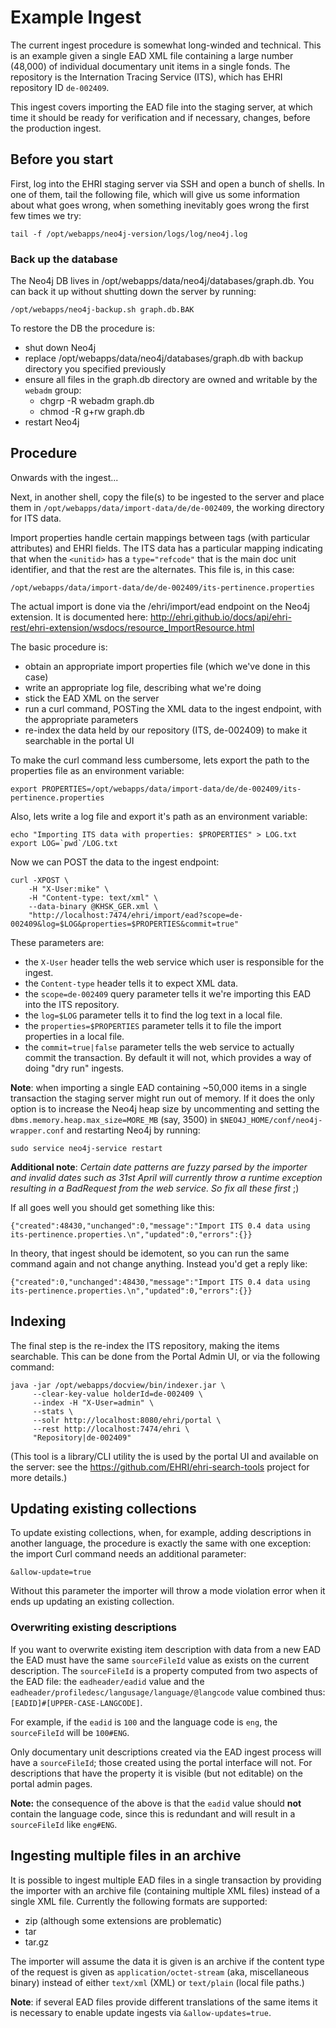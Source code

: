 # Example Ingest

The current ingest procedure is somewhat long-winded and technical. This is an example
given a single EAD XML file containing a large number (48,000) of individual documentary
unit items in a single fonds. The repository is the Internation Tracing Service (ITS),
which has EHRI repository ID `de-002409`.

This ingest covers importing the EAD file into the staging server, at which time it
should be ready for verification and if necessary, changes, before the production
ingest.

## Before you start

First, log into the EHRI staging server via SSH and open a bunch of shells.
In one of them, tail the following file, which will give us some information
about what goes wrong, when something inevitably goes wrong the first few times
we try:

    tail -f /opt/webapps/neo4j-version/logs/log/neo4j.log

### Back up the database

The Neo4j DB lives in /opt/webapps/data/neo4j/databases/graph.db. You can back it up without shutting
down the server by running:

    /opt/webapps/neo4j-backup.sh graph.db.BAK

To restore the DB the procedure is:
 - shut down Neo4j
 - replace /opt/webapps/data/neo4j/databases/graph.db with backup directory you specified previously
 - ensure all files in the graph.db directory are owned and writable by the `webadm` group:
    - chgrp -R webadm graph.db
    - chmod -R g+rw graph.db
 - restart Neo4j

## Procedure

Onwards with the ingest...

Next, in another shell, copy the file(s) to be ingested to the server and place them
in `/opt/webapps/data/import-data/de/de-002409`, the working directory for ITS data.

Import properties handle certain mappings between tags (with particular attributes)
and EHRI fields. The ITS data has a particular mapping indicating that when the
`<unitid>` has a `type="refcode"` that is the main doc unit identifier, and that the
rest are the alternates. This file is, in this case:

    /opt/webapps/data/import-data/de/de-002409/its-pertinence.properties

The actual import is done via the /ehri/import/ead endpoint on the Neo4j extension. It is
documented here: http://ehri.github.io/docs/api/ehri-rest/ehri-extension/wsdocs/resource_ImportResource.html

The basic procedure is:

 - obtain an appropriate import properties file (which we've done in this case)
 - write an appropriate log file, describing what we're doing
 - stick the EAD XML on the server
 - run a curl command, POSTing the XML data to the ingest endpoint, with
   the appropriate parameters
 - re-index the data held by our repository (ITS, de-002409) to make it
   searchable in the portal UI

To make the curl command less cumbersome, lets export the path to the properties
file as an environment variable:

    export PROPERTIES=/opt/webapps/data/import-data/de/de-002409/its-pertinence.properties

Also, lets write a log file and export it's path as an environment variable:

    echo "Importing ITS data with properties: $PROPERTIES" > LOG.txt
    export LOG=`pwd`/LOG.txt

Now we can POST the data to the ingest endpoint:

    curl -XPOST \
        -H "X-User:mike" \
        -H "Content-type: text/xml" \
        --data-binary @KHSK_GER.xml \
        "http://localhost:7474/ehri/import/ead?scope=de-002409&log=$LOG&properties=$PROPERTIES&commit=true"

These parameters are:

 - the `X-User` header tells the web service which user is responsible for the ingest.
 - the `Content-type` header tells it to expect XML data.
 - the `scope=de-002409` query parameter tells it we're importing this EAD into
   the ITS repository.
 - the `log=$LOG` parameter tells it to find the log text in a local file.
 - the `properties=$PROPERTIES` parameter tells it to file the import properties in a local file.
 - the `commit=true|false` parameter tells the web service to actually commit the  transaction. By default it will not, which provides a way of doing "dry run" ingests.

**Note**: when importing a single EAD containing ~50,000 items in a single transaction the
staging server might run out of memory. If it does the only option is to increase the
Neo4j heap size  by uncommenting and setting the `dbms.memory.heap.max_size=MORE_MB` (say,
 3500) in `$NEO4J_HOME/conf/neo4j-wrapper.conf` and restarting Neo4j by running:

    sudo service neo4j-service restart

**Additional note**: _Certain date patterns are fuzzy parsed by the importer and invalid
dates such as 31st April will currently throw a runtime exception resulting in a BadRequest
from the web service. So fix all these first_ ;)

If all goes well you should get something like this:

    {"created":48430,"unchanged":0,"message":"Import ITS 0.4 data using its-pertinence.properties.\n","updated":0,"errors":{}}

In theory, that ingest should be idemotent, so you can run the same command again and not change anything. Instead you'd
get a reply like:

    {"created":0,"unchanged":48430,"message":"Import ITS 0.4 data using its-pertinence.properties.\n","updated":0,"errors":{}}

## Indexing

The final step is the re-index the ITS repository, making the items searchable. This can be done
from the Portal Admin UI, or via the following command:

    java -jar /opt/webapps/docview/bin/indexer.jar \
         --clear-key-value holderId=de-002409 \
         --index -H "X-User=admin" \
         --stats \
         --solr http://localhost:8080/ehri/portal \
         --rest http://localhost:7474/ehri \
         "Repository|de-002409"

(This tool is a library/CLI utility the is used by the portal UI and available on the server: see
the https://github.com/EHRI/ehri-search-tools project for more details.)

## Updating existing collections

To update existing collections, when, for example, adding descriptions in another language, the
procedure is exactly the same with one exception: the import Curl command needs an additional 
parameter:

    &allow-update=true

Without this parameter the importer will throw a mode violation error when it ends up updating
an existing collection.

### Overwriting existing descriptions

If you want to overwrite existing item description with data from a new EAD the EAD must have the same
`sourceFileId` value as exists on the current description. The `sourceFileId` is a property computed
from two aspects of the EAD file: the `eadheader/eadid` value and the
`eadheader/profiledesc/langusage/language/@langcode` value combined thus: `[EADID]#[UPPER-CASE-LANGCODE]`.

For example, if the `eadid` is `100` and the language code is `eng`, the `sourceFileId` will be `100#ENG`.

Only documentary unit descriptions created via the EAD ingest process will have a `sourceFileId`; those created
using the portal interface will not. For descriptions that have the property it is visible (but not editable) on
the portal admin pages.

**Note:** the consequence of the above is that the `eadid` value should **not** contain the language code, since this is redundant and will result in a `sourceFileId` like `eng#ENG`.

## Ingesting multiple files in an archive

It is possible to ingest multiple EAD files in a single transaction by providing the importer
with an archive file (containing multiple XML files) instead of a single XML file. Currently
the following formats are supported:

 - zip (although some extensions are problematic)
 - tar
 - tar.gz

The importer will assume the data it is given is an archive if the content type of the
request is given as `application/octet-stream` (aka, miscellaneous binary) instead of
either `text/xml` (XML) or `text/plain` (local file paths.)

**Note**: if several EAD files provide different translations of the same items it is
necessary to enable update ingests via `&allow-updates=true`.

